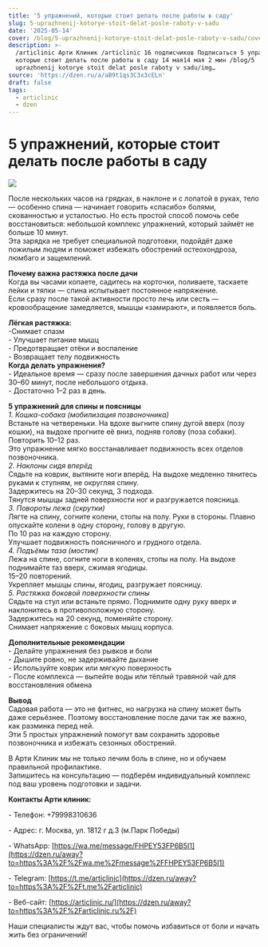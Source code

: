 ```yaml
---
title: '5 упражнений, которые стоит делать после работы в саду'
slug: 5-uprazhnenij-kotorye-stoit-delat-posle-raboty-v-sadu
date: '2025-05-14'
cover: /blog/5-uprazhnenij-kotorye-stoit-delat-posle-raboty-v-sadu/cover.jpg
description: >-
  /articlinic Арти Клиник /articlinic 16 подписчиков Подписаться 5 упражнений,
  которые стоит делать после работы в саду 14 мая14 мая 2 мин /blog/5
  uprazhnenij kotorye stoit delat posle raboty v sadu/img…
source: 'https://dzen.ru/a/aB9t1qs3C3x3cELn'
draft: false
tags:
  - articlinic
  - dzen
---
```


# 5 упражнений, которые стоит делать после работы в саду

![](/blog/5-uprazhnenij-kotorye-stoit-delat-posle-raboty-v-sadu/img-0.jpg)

После нескольких часов на грядках, в наклоне и с лопатой в руках, тело — особенно спина — начинает говорить «спасибо» болями, скованностью и усталостью. Но есть простой способ помочь себе восстановиться: небольшой комплекс упражнений, который займёт не больше 10 минут.  
Эта зарядка не требует специальной подготовки, подойдёт даже пожилым людям и поможет избежать обострений остеохондроза, люмбаго и защемлений.  
  
**Почему важна растяжка после дачи**  
Когда вы часами копаете, садитесь на корточки, поливаете, таскаете лейки и тяпки — спина испытывает постоянное напряжение.  
Если сразу после такой активности просто лечь или сесть — кровообращение замедляется, мышцы «замирают», и появляется боль.  
  
**Лёгкая растяжка:**  
\-Снимает спазм  
\- Улучшает питание мышц  
\- Предотвращает отёки и воспаление  
\- Возвращает телу подвижность  
**Когда делать упражнения?**  
\- Идеальное время — сразу после завершения дачных работ или через 30–60 минут, после небольшого отдыха.  
\- Достаточно 1–2 раз в день.  
  
**5 упражнений для спины и поясницы**  
_1\. Кошка-собака (мобилизация позвоночника)_  
Встаньте на четвереньки. На вдохе выгните спину дугой вверх (позу кошки), на выдохе прогните её вниз, подняв голову (поза собаки).  
Повторить 10–12 раз.  
Это упражнение мягко восстанавливает подвижность всех отделов позвоночника.  
_2\. Наклоны сидя вперёд_  
Сядьте на коврик, вытяните ноги вперёд. На выдохе медленно тянитесь руками к ступням, не округляя спину.  
Задержитесь на 20–30 секунд, 3 подхода.  
Тянутся мышцы задней поверхности ног и разгружается поясница.  
_3\. Повороты лежа (скрутки)_  
Лягте на спину, согните колени, стопы на полу. Руки в стороны. Плавно опускайте колени в одну сторону, голову в другую.  
По 10 раз на каждую сторону.  
Улучшает подвижность поясничного и грудного отдела.  
_4\. Подъёмы таза (мостик)_  
Лежа на спине, согните ноги в коленях, стопы на полу. На выдохе поднимайте таз вверх, сжимая ягодицы.  
15–20 повторений.  
Укрепляет мышцы спины, ягодиц, разгружает поясницу.  
_5\. Растяжка боковой поверхности спины_  
Сядьте на стул или встаньте прямо. Поднимите одну руку вверх и наклонитесь в противоположную сторону.  
Задержитесь на 20 секунд, поменяйте сторону.  
Снимает напряжение с боковых мышц корпуса.  
  
**Дополнительные рекомендации**  
\- Делайте упражнения без рывков и боли  
\- Дышите ровно, не задерживайте дыхание  
\- Используйте коврик или мягкую поверхность  
\- После комплекса — выпейте воды или тёплый травяной чай для восстановления обмена  
  
**Вывод**  
Садовая работа — это не фитнес, но нагрузка на спину может быть даже серьёзнее. Поэтому восстановление после дачи так же важно, как разминка перед ней.  
Эти 5 простых упражнений помогут вам сохранить здоровье позвоночника и избежать сезонных обострений.  
  
В Арти Клиник мы не только лечим боль в спине, но и обучаем правильной профилактике.  
Запишитесь на консультацию — подберём индивидуальный комплекс под ваш уровень подготовки и задачи.  

**Контакты Арти клиник:**

\- Телефон: +79998310636

\- Адрес: г. Москва, ул. 1812 г д.3 (м.Парк Победы)

\- WhatsApp: [https://wa.me/message/FHPEY53FP6B5I1](https://dzen.ru/away?to=https%3A%2F%2Fwa.me%2Fmessage%2FFHPEY53FP6B5I1)

\- Telegram: [https://t.me/articlinic](https://dzen.ru/away?to=https%3A%2F%2Ft.me%2Farticlinic)

\- Веб-сайт: [https://articlinic.ru/](https://dzen.ru/away?to=https%3A%2F%2Farticlinic.ru%2F)

Наши специалисты ждут вас, чтобы помочь избавиться от боли и начать жить без ограничений!